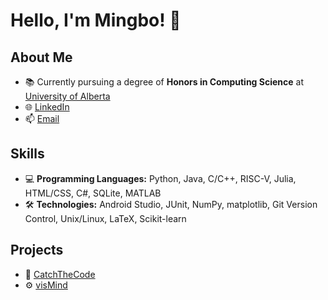# Hello, I'm Mingbo! 👋

## About Me

- 📚 Currently pursuing a degree of **Honors in Computing Science** at [University of Alberta](https://www.ualberta.ca/index.html)
- 🌐 [LinkedIn](https://www.linkedin.com/in/mingbo-feng-198556257/)
- 📫 [Email](mailto:mingbao@ualberta.ca)

## Skills

- 💻 **Programming Languages:** Python, Java, C/C++, RISC-V, Julia, HTML/CSS, C#, SQLite, MATLAB
- 🛠️ **Technologies:** Android Studio, JUnit, NumPy, matplotlib, Git Version Control, Unix/Linux, LaTeX, Scikit-learn
  

## Projects

- 🚀 [CatchTheCode](https://github.com/CMPUT301W23T35/CatchTheCode.git)
- ⚙️ [visMind](https://github.com/NATHACK-STEAMROLLER/EEGImage.git)
<!-- - ⚙️ [Project 3](https://github.com/Mingbaof/-Text-Classification-Machine-Learning.git) -->


<!-- ## Connect with Me

- [LinkedIn](https://www.linkedin.com/in/mingbo-feng-198556257/)
-->



